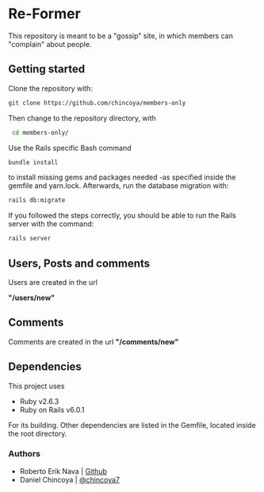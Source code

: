 # Re-Former

This repository is meant to be a "gossip" site, in which members can "complain" about people.

## Getting started

Clone the repository with:

```bash
git clone https://github.com/chincoya/members-only
```

Then change to the repository directory, with

```bash
 cd members-only/
```
Use the Rails specific Bash command
```bash
bundle install
```
to install missing gems and packages needed -as specified inside the gemfile and yarn.lock. Afterwards, run the database migration with:

```bash
rails db:migrate
```

If you followed the steps correctly, you should be able to run the Rails server with the command:
```bash
rails server
```
## Users, Posts and comments
Users are created in the url

**"/users/new"**

## Comments
Comments are created in the url
**"/comments/new"**

## Dependencies

This project uses 
- Ruby v2.6.3
- Ruby on Rails v6.0.1

For its building. Other dependencies are listed in the Gemfile, located inside the root directory.  

### Authors

- Roberto Erik Nava  | [Github](https://github.com/Oitur/)
- Daniel Chincoya    | [@chincoya7](https://twitter.com/chincoya7)